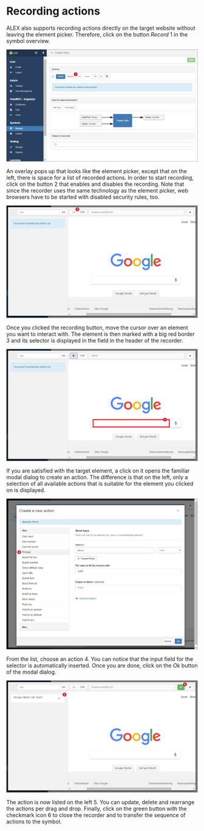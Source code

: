 # Recording actions

ALEX also supports recording actions directly on the target website without leaving the element picker.
Therefore, click on the button *Record* <span class="label">1</span> in the symbol overview.

![Overview](assets/action-recorder/1.jpg)

An overlay pops up that looks like the element picker, except that on the left, there is space for a list of recorded actions.
In order to start recording, click on the button <span class="label">2</span> that enables and disables the recording.
Note that since the recorder uses the same technology as the element picker, web browsers have to be started with disabled security rules, too.

![Recorder 1](assets/action-recorder/2.jpg)

Once you clicked the recording button, move the cursor over an element you want to interact with.
The element is then marked with a big red border <span class="label">3</span> and its selector is displayed in the field in the header of the recorder.

![Recorder 2](assets/action-recorder/3.jpg)

If you are satisfied with the target element, a click on it opens the familiar modal dialog to create an action.
The difference is that on the left, only a selection of all available actions that is suitable for the element you clicked on is displayed.

![Recorder 3](assets/action-recorder/4.jpg)

From the list, choose an action <span class="label">4</span>.
You can notice that the input field for the selector is automatically inserted.
Once you are done, click on the *Ok* button of the modal dialog.

![Recorder 4](assets/action-recorder/5.jpg)

The action is now listed on the left <span class="label">5</span>.
You can update, delete and rearrange the actions per drag and drop.
Finally, click on the green button with the checkmark icon <span class="label">6</span> to close the recorder and to transfer the sequence of actions to the symbol.
